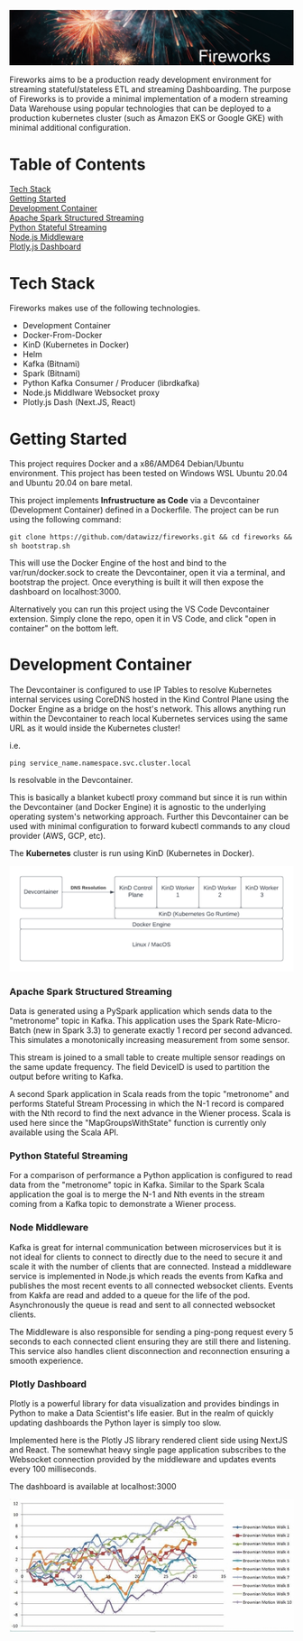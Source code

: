 

![Screenshot](images/fireworks_banner.png)


Fireworks aims to be a production ready development environment for streaming stateful/stateless ETL and streaming Dashboarding. The purpose of Fireworks is to provide a minimal implementation of a modern streaming Data Warehouse using popular technologies that can be deployed to a production kubernetes cluster (such as Amazon EKS or Google GKE) with minimal additional configuration.

# Table of Contents  
[Tech Stack](#tech-stack)  
[Getting Started](#getting-started)  
[Development Container](#development-container)  
[Apache Spark Structured Streaming](#apache-spark-structured-streaming)  
[Python Stateful Streaming](#python-stateful-streaming)  
[Node.js Middleware](#node-middleware)  
[Plotly.js Dashboard](#plotly-dashboard)  

# Tech Stack

Fireworks makes use of the following technologies.

* Development Container
* Docker-From-Docker
* KinD (Kubernetes in Docker)
* Helm
* Kafka (Bitnami)
* Spark (Bitnami)
* Python Kafka Consumer / Producer (librdkafka)
* Node.js Middlware Websocket proxy
* Plotly.js Dash (Next.JS, React)

# Getting Started

This project requires Docker and a x86/AMD64 Debian/Ubuntu environment. This project has been tested on Windows WSL Ubuntu 20.04 and Ubuntu 20.04 on bare metal.

This project implements **Infrustructure as Code** via a Devcontainer (Development Container) defined in a Dockerfile. The project can be run using the following command:

```
git clone https://github.com/datawizz/fireworks.git && cd fireworks && sh bootstrap.sh
```

This will use the Docker Engine of the host and bind to the var/run/docker.sock to create the Devcontainer, open it via a terminal, and bootstrap the project. Once everything is built it will then expose the dashboard on localhost:3000.

Alternatively you can run this project using the VS Code Devcontainer extension. Simply clone the repo, open it in VS Code, and click "open in container" on the bottom left.

# Development Container

The Devcontainer is configured to use IP Tables to resolve Kubernetes internal services using CoreDNS hosted in the Kind Control Plane using the Docker Engine as a bridge on the host's network. This allows anything run within the Devcontainer to reach local Kubernetes services using the same URL as it would inside the Kubernetes cluster!

i.e. 
```
ping service_name.namespace.svc.cluster.local
```
Is resolvable in the Devcontainer.

This is basically a blanket kubectl proxy command but since it is run within the Devcontainer (and Docker Engine) it is agnostic to the underlying operating system's networking approach. Further this Devcontainer can be used with minimal configuration to forward kubectl commands to any cloud provider (AWS, GCP, etc).

The **Kubernetes** cluster is run using KinD (Kubernetes in Docker).

![Screenshot](images/stack.png)


### Apache Spark Structured Streaming

Data is generated using a PySpark application which sends data to the "metronome" topic in Kafka. This application uses the Spark Rate-Micro-Batch (new in Spark 3.3) to generate exactly 1 record per second advanced. This simulates a monotonically increasing measurement from some sensor.

This stream is joined to a small table to create multiple sensor readings on the same update frequency. The field DeviceID is used to partition the output before writing to Kafka.

A second Spark application in Scala reads from the topic "metronome" and performs Stateful Stream Processing in which the N-1 record is compared with the Nth record to find the next advance in the Wiener process. Scala is used here since the "MapGroupsWithState" function is currently only available using the Scala API.

### Python Stateful Streaming

For a comparison of performance a Python application is configured to read data from the "metronome" topic in Kafka. Similar to the Spark Scala application the goal is to merge the N-1 and Nth events in the stream coming from a Kafka topic to demonstrate a Wiener process.

### Node Middleware

Kafka is great for internal communication between microservices but it is not ideal for clients to connect to directly due to the need to secure it and scale it with the number of clients that are connected. Instead a middleware service is implemented in Node.js which reads the events from Kafka and publishes the most recent events to all connected websocket clients. Events from Kakfa are read and added to a queue for the life of the pod. Asynchronously the queue is read and sent to all connected websocket clients.

The Middleware is also responsible for sending a ping-pong request every 5 seconds to each connected client ensuring they are still there and listening. This service also handles client disconnection and reconnection ensuring a smooth experience.

### Plotly Dashboard

Plotly is a powerful library for data visualization and provides bindings in Python to make a Data Scientist's life easier. But in the realm of quickly updating dashboards the Python layer is simply too slow.

Implemented here is the Plotly JS library rendered client side using NextJS and React. The somewhat heavy single page application subscribes to the Websocket connection provided by the middleware and updates events every 100 milliseconds.

The dashboard is available at localhost:3000


![Screenshot](images/dashboard.gif)